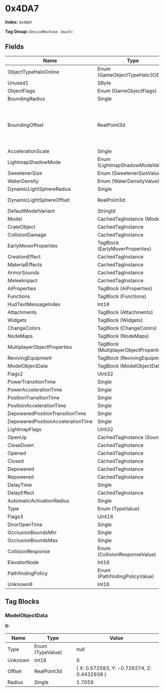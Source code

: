 # 0x4DA7

**Index:** ```0x4DA7```

**Tag Group:** ```DeviceMachine (mach)```

## Fields

Name	| Type	| Value
---	|---	|---	|
ObjectTypeHaloOnline	|Enum (GameObjectTypeHalo3ODST)	|null
Unused1	|SByte	|0
ObjectFlags	|Enum (GameObjectFlags)	|null
BoundingRadius	|Single	|1.7059
BoundingOffset	|RealPoint3d	|{ X: 0.572583, Y: -0.729274, Z: 0.4432938 }
AccelerationScale	|Single	|0
LightmapShadowMode	|Enum (LightmapShadowModeValue)	|null
SweetenerSize	|Enum (SweetenerSizeValue)	|null
WaterDensity	|Enum (WaterDensityValue)	|null
DynamicLightSphereRadius	|Single	|0
DynamicLightSphereOffset	|RealPoint3d	|{ X: 0, Y: 0, Z: 0 }
DefaultModelVariant	|StringId	|
Model	|CachedTagInstance (Model)	|[0x4DA8](../Model/4DA8.md)
CrateObject	|CachedTagInstance	|null
CollisionDamage	|CachedTagInstance	|null
EarlyMoverProperties	|TagBlock (EarlyMoverProperties)	|0
CreationEffect	|CachedTagInstance	|null
MaterialEffects	|CachedTagInstance	|null
ArmorSounds	|CachedTagInstance	|null
MeleeImpact	|CachedTagInstance	|null
AiProperties	|TagBlock (AiProperties)	|0
Functions	|TagBlock (Functions)	|0
HudTextMessageIndex	|Int16	|0
Attachments	|TagBlock (Attachments)	|0
Widgets	|TagBlock (Widgets)	|0
ChangeColors	|TagBlock (ChangeColors)	|0
NodeMaps	|TagBlock (NodeMaps)	|0
MultiplayerObjectProperties	|TagBlock (MultiplayerObjectProperties)	|0
RevivingEquipment	|TagBlock (RevivingEquipment)	|0
ModelObjectData	|TagBlock (ModelObjectData)	|[1](#modelobjectdata)
Flags2	|UInt32	|0
PowerTransitionTime	|Single	|0
PowerAccelerationTime	|Single	|900
PositionTransitionTime	|Single	|0.3333333
PositionAccelerationTime	|Single	|1
DepoweredPositionTransitionTime	|Single	|0
DepoweredPositionAccelerationTime	|Single	|900
LightmapFlags	|UInt32	|0
OpenUp	|CachedTagInstance (Sound)	|[0x4D99](../Sound/4D99.md)
CloseDown	|CachedTagInstance	|null
Opened	|CachedTagInstance	|null
Closed	|CachedTagInstance	|null
Depowered	|CachedTagInstance	|null
Repowered	|CachedTagInstance	|null
DelayTime	|Single	|0
DelayEffect	|CachedTagInstance	|null
AutomaticActivationRadius	|Single	|0
Type	|Enum (TypeValue)	|null
Flags3	|UInt16	|0
DoorOpenTime	|Single	|0
OcclusionBoundsMin	|Single	|0
OcclusionBoundsMax	|Single	|1
CollisionResponse	|Enum (CollisionResponseValue)	|null
ElevatorNode	|Int16	|0
PathfindingPolicy	|Enum (PathfindingPolicyValue)	|null
Unknown6	|Int16	|0


## Tag Blocks

### ModelObjectData

**0:**

Name	| Type	| Value
---	|---	|---	|
Type	|Enum (TypeValue)	|null
Unknown	|Int16	|0
Offset	|RealPoint3d	|{ X: 0.572583, Y: -0.729274, Z: 0.4432938 }
Radius	|Single	|1.7059


